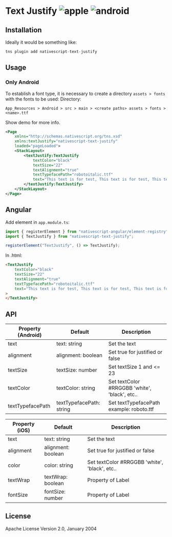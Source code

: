 # Text Justify ![apple](https://cdn3.iconfinder.com/data/icons/picons-social/57/16-apple-32.png) ![android](https://cdn4.iconfinder.com/data/icons/logos-3/228/android-32.png)

## Installation

Ideally it would be something like:

```javascript
tns plugin add nativescript-text-justify
```

## Usage

### Only Android

To establish a font type, it is necessary to create a directory `assets > fonts` with the fonts to be used:
Directory:

`App_Resources > Android > src > main > <create paths> assets > fonts > <name>.ttf`

Show demo for more info.

```xml
<Page
    xmlns="http://schemas.nativescript.org/tns.xsd"
    xmlns:textJustify="nativescript-text-justify"
    loaded="pageLoaded">
    <StackLayout>
        <textJustify:TextJustify
            textColor="black"
            textSize="22"
            textAlignment="true"
            textTypefacePath="robotoitalic.ttf"
            text="This text is for test, This text is for test, This text is for test, This text is for test.">
        </textJustify:TextJustify>
    </StackLayout>
</Page>
```

## Angular

Add element in `app.module.ts`:

```ts
import { registerElement } from "nativescript-angular/element-registry";
import { TextJustify } from "nativescript-text-justify";

registerElement("TextJustify", () => TextJustify);
```

In .html:

```html
<TextJustify
    textColor="black"
    textSize="22"
    textAlignment="true"
    textTypefacePath="robotoitalic.ttf"
    text="This text is for test, This text is for test, This text is for test, This text is for test."
>
</TextJustify>
```

## API

| Property (Android) | Default                  | Description                                   |
| ------------------ | ------------------------ | --------------------------------------------- |
| text               | text: string             | Set the text                                  |
| alignment          | alignment: boolean       | Set true for justified or false               |
| textSize           | textSize: number         | Set textSize 1 and <= 23                      |
| textColor          | textColor: string        | Set textColor #RRGGBB 'white', 'black', etc.. |
| textTypefacePath   | textTypefacePath: string | Set textTypefacePath example: roboto.ttf      |

| Property (iOS) | Default            | Description                                   |
| -------------- | ------------------ | --------------------------------------------- |
| text           | text: string       | Set the text                                  |
| alignment      | alignment: boolean | Set true for justified or false               |
| color          | color: string      | Set textColor #RRGGBB 'white', 'black', etc.. |
| textWrap       | textWrap: boolean  | Property of Label                             |
| fontSize       | fontSize: number   | Property of Label                             |

## License

Apache License Version 2.0, January 2004
